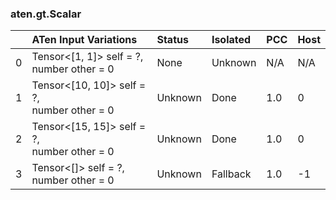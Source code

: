 ### aten.gt.Scalar
|    | ATen Input Variations                          | Status   | Isolated   | PCC   | Host   |
|---:|:-----------------------------------------------|:---------|:-----------|:------|:-------|
|  0 | Tensor<[1, 1]> self = ?,<br>number other = 0   | None     | Unknown    | N/A   | N/A    |
|  1 | Tensor<[10, 10]> self = ?,<br>number other = 0 | Unknown  | Done       | 1.0   | 0      |
|  2 | Tensor<[15, 15]> self = ?,<br>number other = 0 | Unknown  | Done       | 1.0   | 0      |
|  3 | Tensor<[]> self = ?,<br>number other = 0       | Unknown  | Fallback   | 1.0   | -1     |

